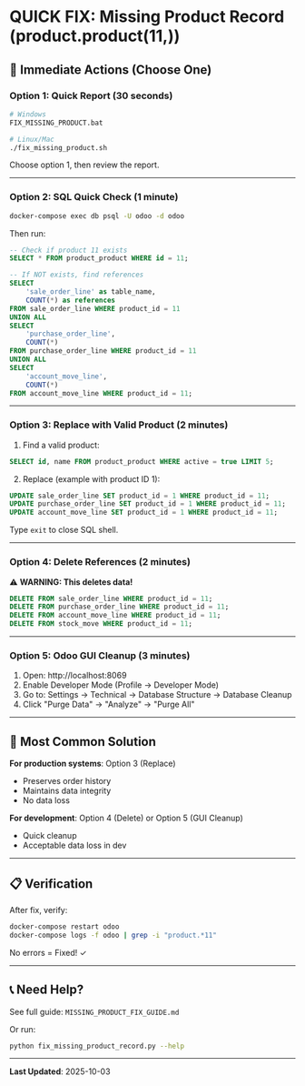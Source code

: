 # QUICK FIX: Missing Product Record (product.product(11,))

## 🚀 Immediate Actions (Choose One)

### Option 1: Quick Report (30 seconds)
```bash
# Windows
FIX_MISSING_PRODUCT.bat

# Linux/Mac
./fix_missing_product.sh
```
Choose option 1, then review the report.

---

### Option 2: SQL Quick Check (1 minute)
```bash
docker-compose exec db psql -U odoo -d odoo
```

Then run:
```sql
-- Check if product 11 exists
SELECT * FROM product_product WHERE id = 11;

-- If NOT exists, find references
SELECT 
    'sale_order_line' as table_name, 
    COUNT(*) as references 
FROM sale_order_line WHERE product_id = 11
UNION ALL
SELECT 
    'purchase_order_line', 
    COUNT(*) 
FROM purchase_order_line WHERE product_id = 11
UNION ALL
SELECT 
    'account_move_line', 
    COUNT(*) 
FROM account_move_line WHERE product_id = 11;
```

---

### Option 3: Replace with Valid Product (2 minutes)

1. Find a valid product:
```sql
SELECT id, name FROM product_product WHERE active = true LIMIT 5;
```

2. Replace (example with product ID 1):
```sql
UPDATE sale_order_line SET product_id = 1 WHERE product_id = 11;
UPDATE purchase_order_line SET product_id = 1 WHERE product_id = 11;
UPDATE account_move_line SET product_id = 1 WHERE product_id = 11;
```

Type `exit` to close SQL shell.

---

### Option 4: Delete References (2 minutes)

⚠️ **WARNING: This deletes data!**

```sql
DELETE FROM sale_order_line WHERE product_id = 11;
DELETE FROM purchase_order_line WHERE product_id = 11;
DELETE FROM account_move_line WHERE product_id = 11;
DELETE FROM stock_move WHERE product_id = 11;
```

---

### Option 5: Odoo GUI Cleanup (3 minutes)

1. Open: http://localhost:8069
2. Enable Developer Mode (Profile → Developer Mode)
3. Go to: Settings → Technical → Database Structure → Database Cleanup
4. Click "Purge Data" → "Analyze" → "Purge All"

---

## 🎯 Most Common Solution

**For production systems**: Option 3 (Replace)
- Preserves order history
- Maintains data integrity
- No data loss

**For development**: Option 4 (Delete) or Option 5 (GUI Cleanup)
- Quick cleanup
- Acceptable data loss in dev

---

## 📋 Verification

After fix, verify:
```bash
docker-compose restart odoo
docker-compose logs -f odoo | grep -i "product.*11"
```

No errors = Fixed! ✓

---

## 📞 Need Help?

See full guide: `MISSING_PRODUCT_FIX_GUIDE.md`

Or run:
```bash
python fix_missing_product_record.py --help
```

---

**Last Updated**: 2025-10-03
